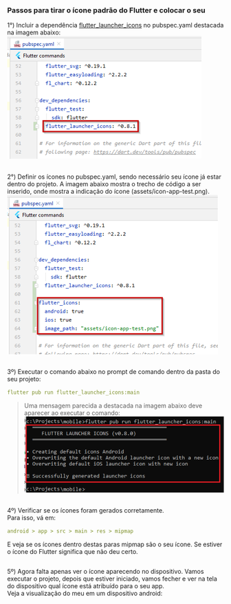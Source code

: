 ### Passos para tirar o ícone padrão do Flutter e colocar o seu

1°) Incluir a dependência [flutter_launcher_icons](https://pub.dev/packages/flutter_launcher_icons) no pubspec.yaml destacada na imagem abaixo:  
![](https://github.com/SabrinaKaren/flutter-helper/blob/master/changing-app-icon/assets/01.png)
##
2°) Definir os ícones no pubspec.yaml, sendo necessário seu ícone já estar dentro do projeto. A imagem abaixo mostra o trecho de código a ser inserido, onde mostra a indicação do ícone (assets/icon-app-test.png).  
![](https://github.com/SabrinaKaren/flutter-helper/blob/master/changing-app-icon/assets/02.png)
##
3º) Executar o comando abaixo no prompt de comando dentro da pasta do seu projeto:
```yaml
flutter pub run flutter_launcher_icons:main
```
> Uma mensagem parecida a destacada na imagem abaixo deve aparecer ao executar o comando:  
![](https://github.com/SabrinaKaren/flutter-helper/blob/master/changing-app-icon/assets/03.png)
##
4º) Verificar se os ícones foram gerados corretamente.  
Para isso, vá em:
```yaml
android > app > src > main > res > mipmap
```
E veja se os ícones dentro destas paras mipmap são o seu ícone. Se estiver o ícone do Flutter significa que não deu certo.  
##
5º) Agora falta apenas ver o ícone aparecendo no dispositivo. Vamos executar o projeto, depois que estiver iniciado, vamos fecher e ver na tela do dispositivo qual ícone está atribuído para o seu app.  
Veja a visualização do meu em um dispositivo android:
